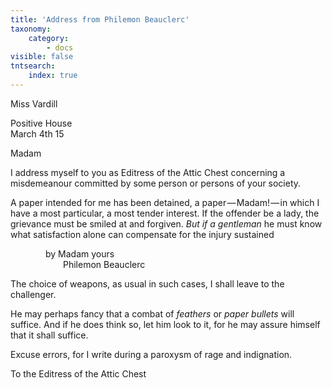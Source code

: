 ```yaml
---
title: 'Address from Philemon Beauclerc'
taxonomy:
    category:
        - docs
visible: false
tntsearch:
    index: true
---
```


<div class="author">Miss Vardill</div> 

Positive House  
March 4th 15

Madam  

I address myself to you as Editress of the Attic Chest concerning a misdemeanour committed by some person or persons of your society.  

A paper intended for me has been detained, a paper — Madam! — in which I have a most particular, a most tender interest. If the offender be a lady, the grievance must be smiled at and forgiven. *But if a gentleman* he must know what satisfaction alone can compensate for the injury sustained  

&emsp;&emsp;&emsp;&emsp;by Madam yours  
&emsp;&emsp;&emsp;&emsp;&emsp;&emsp;Philemon Beauclerc

The choice of weapons, as usual in such cases, I shall leave to the challenger.  

He may perhaps fancy that a combat of *feathers* or *paper bullets* will suffice. And if he does think so, let him look to it, for he may assure himself that it shall suffice.  

Excuse errors, for I write during a paroxysm of rage and indignation.

To the Editress of the Attic Chest